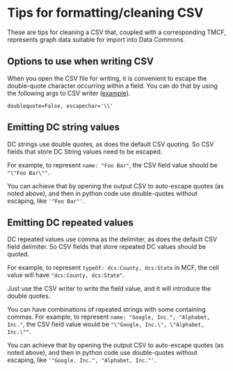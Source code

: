 # Tips for formatting/cleaning CSV

These are tips for cleaning a CSV that, coupled with a corresponding TMCF,
represents graph data suitable for import into Data Commons.

## Options to use when writing CSV

When you open the CSV file for writing, it is convenient to escape the double-quote
character occurring within a field. You can do that by using the following args
to CSV writer
([example](https://github.com/datacommonsorg/data/blob/master/scripts/us_epa/facility/process_facility.py#L190-L191)).

  ```
  doublequote=False, escapechar='\\'
  ```

## Emitting DC string values

DC strings use double quotes, as does the default CSV quoting. So CSV fields
that store DC String values need to be escaped.

For example, to represent `name: "Foo Bar"`, the CSV field value should be
`"\"Foo Bar\""`.

You can achieve that by opening the output CSV to auto-escape quotes (as noted
above), and then in python code use double-quotes without escaping, like `'"Foo
Bar"'`.

## Emitting DC repeated values

DC repeated values use comma as the delimiter, as does the default CSV field
delimiter.  So CSV fields that store repeated DC values should be quoted.

For example, to represent `typeOf: dcs:County, dcs:State` in MCF, the cell value
will have `"dcs:County, dcs:State"`.

Just use the CSV writer to write the field value, and it will introduce the
double quotes.

You can have combinations of repeated strings with some containing commas. For
example, to represent `name: "Google, Inc.", "Alphabet, Inc."`, the CSV field
value would be `"\"Google, Inc.\", \"Alphabet, Inc.\""`.

You can achieve that by opening the output CSV to auto-escape quotes (as noted
above), and then in python code use double-quotes without escaping, like
`'"Google. Inc.", "Alphabet, Inc."'`.
